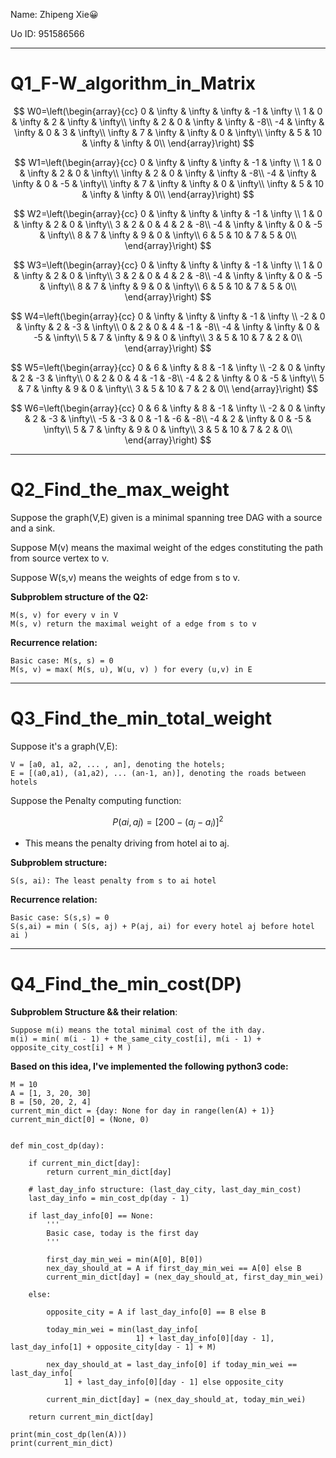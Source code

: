 Name: Zhipeng Xie😀

Uo ID: 951586566

***

# Q1\_F-W\_algorithm\_in\_Matrix

$$
W0=\left(\begin{array}{cc}
0 & \infty & \infty & \infty & -1 & \infty \\
1 & 0 & \infty & 2 & \infty & \infty\\
\infty & 2 & 0 & \infty & \infty & -8\\
-4 & \infty & \infty & 0 & 3 & \infty\\
\infty & 7 & \infty & \infty & 0 & \infty\\
\infty & 5 & 10 & \infty & \infty & 0\\
\end{array}\right)
$$

$$
W1=\left(\begin{array}{cc}
0 & \infty & \infty & \infty & -1 & \infty \\
1 & 0 & \infty & 2 & 0 & \infty\\
\infty & 2 & 0 & \infty & \infty & -8\\
-4 & \infty & \infty & 0 & -5 & \infty\\
\infty & 7 & \infty & \infty & 0 & \infty\\
\infty & 5 & 10 & \infty & \infty & 0\\
\end{array}\right)
$$

$$
W2=\left(\begin{array}{cc}
0 & \infty & \infty & \infty & -1 & \infty \\
1 & 0 & \infty & 2 & 0 & \infty\\
3 & 2 & 0 & 4 & 2 & -8\\
-4 & \infty & \infty & 0 & -5 & \infty\\
8 & 7 & \infty & 9 & 0 & \infty\\
6 & 5 & 10 & 7 & 5 & 0\\
\end{array}\right)
$$

$$
W3=\left(\begin{array}{cc}
0 & \infty & \infty & \infty & -1 & \infty \\
1 & 0 & \infty & 2 & 0 & \infty\\
3 & 2 & 0 & 4 & 2 & -8\\
-4 & \infty & \infty & 0 & -5 & \infty\\
8 & 7 & \infty & 9 & 0 & \infty\\
6 & 5 & 10 & 7 & 5 & 0\\
\end{array}\right)
$$

$$
W4=\left(\begin{array}{cc}
0 & \infty & \infty & \infty & -1 & \infty \\
-2 & 0 & \infty & 2 & -3 & \infty\\
0 & 2 & 0 & 4 & -1 & -8\\
-4 & \infty & \infty & 0 & -5 & \infty\\
5 & 7 & \infty & 9 & 0 & \infty\\
3 & 5 & 10 & 7 & 2 & 0\\
\end{array}\right)
$$

$$
W5=\left(\begin{array}{cc}
0 & 6 & \infty & 8 & -1 & \infty \\
-2 & 0 & \infty & 2 & -3 & \infty\\
0 & 2 & 0 & 4 & -1 & -8\\
-4 & 2 & \infty & 0 & -5 & \infty\\
5 & 7 & \infty & 9 & 0 & \infty\\
3 & 5 & 10 & 7 & 2 & 0\\
\end{array}\right)
$$

$$
W6=\left(\begin{array}{cc}
0 & 6 & \infty & 8 & -1 & \infty \\
-2 & 0 & \infty & 2 & -3 & \infty\\
-5 & -3 & 0 & -1 & -6 & -8\\
-4 & 2 & \infty & 0 & -5 & \infty\\
5 & 7 & \infty & 9 & 0 & \infty\\
3 & 5 & 10 & 7 & 2 & 0\\
\end{array}\right)
$$


***

# Q2\_Find\_the\_max\_weight

Suppose the graph(V,E) given is a minimal spanning tree DAG with a source and a sink.

Suppose M(v) means the maximal weight of the edges constituting the path from source vertex to v.

Suppose W(s,v) means the weights of edge from s to v.


**Subproblem structure of the Q2:**

```
M(s, v) for every v in V
M(s, v) return the maximal weight of a edge from s to v
```

**Recurrence relation:**

```
Basic case: M(s, s) = 0
M(s, v) = max( M(s, u), W(u, v) ) for every (u,v) in E 
```


***

# Q3\_Find\_the\_min\_total\_weight

Suppose it's a graph(V,E):

```
V = [a0, a1, a2, ... , an], denoting the hotels;
E = [(a0,a1), (a1,a2), ... (an-1, an)], denoting the roads between hotels
```


Suppose the Penalty computing function:

$$P(ai, aj) = [200 - (a_j - a_i)]^2$$

- This means the penalty driving from hotel ai to aj.

**Subproblem structure:**

```
S(s, ai): The least penalty from s to ai hotel 
```

**Recurrence relation:**

```
Basic case: S(s,s) = 0
S(s,ai) = min ( S(s, aj) + P(aj, ai) for every hotel aj before hotel ai )
```

***

# Q4\_Find\_the\_min\_cost(DP)

**Subproblem Structure && their relation**:

```
Suppose m(i) means the total minimal cost of the ith day.
m(i) = min( m(i - 1) + the_same_city_cost[i], m(i - 1) + opposite_city_cost[i] + M )
```

**Based on this idea, I've implemented the following python3 code:**

```
M = 10
A = [1, 3, 20, 30]
B = [50, 20, 2, 4]
current_min_dict = {day: None for day in range(len(A) + 1)}
current_min_dict[0] = (None, 0)


def min_cost_dp(day):

    if current_min_dict[day]:
        return current_min_dict[day]

    # last_day_info structure: (last_day_city, last_day_min_cost)
    last_day_info = min_cost_dp(day - 1)

    if last_day_info[0] == None:
    	'''
    	Basic case, today is the first day
    	'''
    	
        first_day_min_wei = min(A[0], B[0])
        nex_day_should_at = A if first_day_min_wei == A[0] else B
        current_min_dict[day] = (nex_day_should_at, first_day_min_wei)
        
    else:

        opposite_city = A if last_day_info[0] == B else B

        today_min_wei = min(last_day_info[
                            1] + last_day_info[0][day - 1], last_day_info[1] + opposite_city[day - 1] + M)

        nex_day_should_at = last_day_info[0] if today_min_wei == last_day_info[
            1] + last_day_info[0][day - 1] else opposite_city

        current_min_dict[day] = (nex_day_should_at, today_min_wei)

    return current_min_dict[day]

print(min_cost_dp(len(A)))
print(current_min_dict)
```